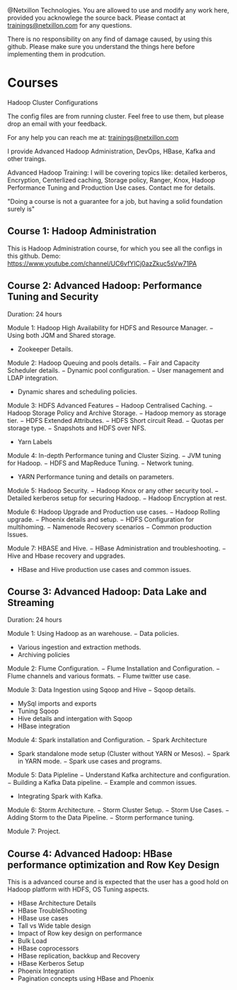 @Netxillon Technologies. You are allowed to use and modify any work here, provided you acknowlege the source back.
Please contact at trainings@netxillon.com for any questions.

There is no responsibility on any find of damage caused, by using this github. Please make sure you understand the things here before implementing them in prodcution.

Courses
=========
Hadoop Cluster Configurations

The config files are from running cluster. Feel free to use them, but please drop an email with your feedback.

For any help you can reach me at: trainings@netxillon.com

I provide Advanced Hadoop Administration, DevOps, HBase, Kafka and other traings.

Advanced Hadoop Training: I will be covering topics like: detailed kerberos, Encryption, Centerlized caching, Storage policy, Ranger, Knox, Hadoop Performance Tuning and Production Use cases. Contact me for details.

 "Doing a course is not a guarantee for a job, but having a solid foundation surely is"
 
 Course 1: Hadoop Administration
 ------------------------------------------------
 This is Hadoop Administration course, for which you see all the configs in this github.
 Demo: https://www.youtube.com/channel/UC6vfYICj0azZkuc5sVw71PA
 
 Course 2: Advanced Hadoop: Performance Tuning and Security
-------------------------------------------------
Duration: 24 hours

Module 1: Hadoop High Availability for HDFS and Resource Manager.
− Using both JQM and Shared storage.
- Zookeeper Details.

Module 2: Hadoop Queuing and pools details.
− Fair and Capacity Scheduler details.
− Dynamic pool configuration.
− User management and LDAP integration.
- Dynamic shares and scheduling policies.

Module 3: HDFS Advanced Features
− Hadoop Centralised Caching.
− Hadoop Storage Policy and Archive Storage.
− Hadoop memory as storage tier.
− HDFS Extended Attributes.
− HDFS Short circuit Read.
− Quotas per storage type.
− Snapshots and HDFS over NFS.
- Yarn Labels

Module 4: In-depth Performance tuning and Cluster Sizing. 
− JVM tuning for Hadoop.
− HDFS and MapReduce Tuning.
− Network tuning.
- YARN Performance tuning and details on parameters.

Module 5: Hadoop Security.
− Hadoop Knox or any other security tool.
− Detailed kerberos setup for securing Hadoop.
− Hadoop Encryption at rest.

Module 6: Hadoop Upgrade and Production use cases.
− Hadoop Rolling upgrade.
− Phoenix details and setup.
− HDFS Configuration for multihoming.
− Namenode Recovery scenarios
− Common production Issues.

Module 7: HBASE and Hive.
− HBase Administration and troubleshooting.
− Hive and Hbase recovery and upgrades.
- HBase and Hive production use cases and common issues.

Course 3: Advanced Hadoop: Data Lake and Streaming
-----------------------------------------------------------------
Duration: 24 hours

Module 1: Using Hadoop as an warehouse. 
− Data policies.
- Various ingestion and extraction methods.
- Archiving policies

Module 2: Flume Configuration.
− Flume Installation and Configuration.
− Flume channels and various formats.
− Flume twitter use case. 

Module 3: Data Ingestion using Sqoop and Hive
− Sqoop details.
- MySql imports and exports
- Tuning Sqoop
- Hive details and intergation with Sqoop
- HBase integration
 
Module 4: Spark installation and Configuration. 
− Spark Architecture
- Spark standalone mode setup (Cluster without YARN or Mesos).
− Spark in YARN mode.
− Spark use cases and programs.

Module 5: Data Pipleline
− Understand Kafka architecture and configuration.
− Building a Kafka Data pipeline.
− Example and common issues.
- Integrating Spark with Kafka.

Module 6: Storm Architecture.
− Storm Cluster Setup.
− Storm Use Cases.
− Adding Storm to the Data Pipeline.
− Storm performance tuning.

Module 7: Project.

Course 4: Advanced Hadoop: HBase performance optimization and Row Key Design
----------------------------------------------------------------------------
This is a advanced course and is expected that the user has a good hold on Hadoop platform with HDFS, OS Tuning aspects.

- HBase Architecture Details
- HBase TroubleShooting
- HBase use cases
- Tall vs Wide table design
- Impact of Row key design on performance
- Bulk Load
- HBase coprocessors
- HBase replication, backkup and Recovery
- HBase Kerberos Setup
- Phoenix Integration
- Pagination concepts using HBase and Phoenix
